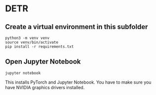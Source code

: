 # DETR

## Create a virtual environment in this subfolder
```
python3 -m venv venv
source venv/bin/activate
pip install -r requirements.txt
```

## Open Jupyter Notebook
```
jupyter notebook
```

This installs PyTorch and Jupyter Notebook. You have to make sure you have NVIDIA graphics drivers installed.  
